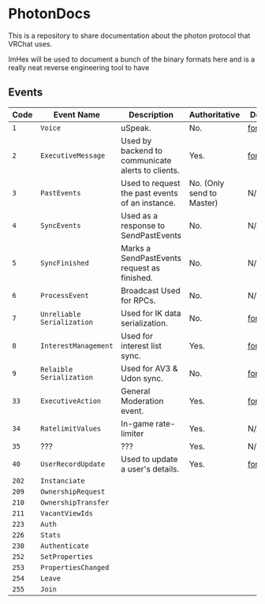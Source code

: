 # PhotonDocs

This is a repository to share documentation about the photon protocol that VRChat uses.

ImHex will be used to document a bunch of the binary formats here and is a really neat reverse engineering tool to have

## Events

| Code  | Event Name                 | Description                                       | Authoritative             | Docs                                                                            |
| ----- | -------------------------- | ------------------------------------------------- | ------------------------- | ------------------------------------------- |
| `1`   | `Voice`                    | uSpeak.                                           | No.                       | [format](Voice/README.md)                   |
| `2`   | `ExecutiveMessage`         | Used by backend to communicate alerts to clients. | Yes.                      | [format](ExecutiveMessage/README.md)        |
| `3`   | `PastEvents`               | Used to request the past events of an instance.   | No. (Only send to Master) | N/A                                         |
| `4`   | `SyncEvents`               | Used as a response to SendPastEvents              | No.                       | N/A                                         |
| `5`   | `SyncFinished`             | Marks a SendPastEvents request as finished.       | No.                       | N/A                                         |
| `6`   | `ProcessEvent`             | Broadcast Used for RPCs.                          | No.                       | N/A                                         |
| `7`   | `Unreliable Serialization` | Used for IK data serialization.                   | No.                       | [format](ReliableSerialization/README.md)   |
| `8`   | `InterestManagement`       | Used for interest list sync.                      | Yes.                      | [format](InterestManagement/README.md)      |
| `9`   | `Relaible Serialization`   | Used for AV3 & Udon sync.                         | No.                       | [format](UnreliableSerialization/README.md) |
| `33`  | `ExecutiveAction`          | General Moderation event.                         | Yes.                      | [format](ExecutiveAction/README.md)         |
| `34`  | `RatelimitValues`          | In-game rate-limiter                              | Yes.                      | N/A                                         |
| `35`  | ???                        | ???                                               | Yes.                      | N/A                                         |
| `40`  | `UserRecordUpdate`         | Used to update a user's details.                  | Yes.                      | [format](UserRecordUpdate/README.md)        |
| `202` | `Instanciate`              |                                                   |                           |                                             |
| `209` | `OwnershipRequest`         |                                                   |                           |                                             |
| `210` | `OwnershipTransfer`        |                                                   |                           |                                             |
| `211` | `VacantViewIds`            |                                                   |                           |                                             |
| `223` | `Auth`                     |                                                   |                           |                                             |
| `226` | `Stats`                    |                                                   |                           |                                             |
| `230` | `Authenticate`             |                                                   |                           |                                             |
| `252` | `SetProperties`            |                                                   |                           |                                             |
| `253` | `PropertiesChanged`        |                                                   |                           |                                             |
| `254` | `Leave`                    |                                                   |                           |                                             |
| `255` | `Join`                     |                                                   |                           |                                             |
